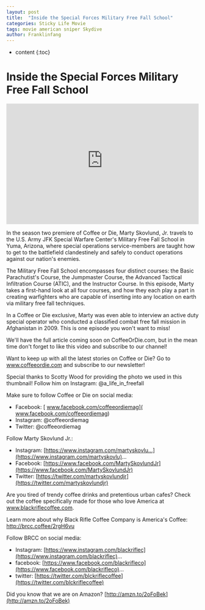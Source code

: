 ```yaml
---
layout: post
title:  "Inside the Special Forces Military Free Fall School"
categories: Sticky Life Movie 
tags: movie american sniper Skydive
author: Franklinfang
---
```


* content
{:toc}

# Inside the Special Forces Military Free Fall School

<iframe width="100%" height="315" src="https://www.youtube-nocookie.com/embed/JTNPvE4vvII" frameborder="0" allow="accelerometer; autoplay; clipboard-write; encrypted-media; gyroscope; picture-in-picture" allowfullscreen></iframe>


In the season two premiere of Coffee or Die, Marty Skovlund, Jr. travels to the U.S. Army JFK Special Warfare Center's Military Free Fall School in Yuma, Arizona, where special operations service-members are taught how to get to the battlefield clandestinely and safely to conduct operations against our nation's enemies.  

The Military Free Fall School encompasses four distinct courses: the Basic Parachutist's Course, the Jumpmaster Course, the Advanced Tactical Infiltration Course (ATIC), and the Instructor Course. In this episode, Marty takes a first-hand look at all four courses, and how they each play a part in creating warfighters who are capable of inserting into any location on earth via military free fall techniques. 

In a Coffee or Die exclusive, Marty was even able to interview an active duty special operator who conducted a classified combat free fall mission in Afghanistan in 2009. This is one episode you won't want to miss! 

We'll have the full article coming soon on CoffeeOrDie.com, but in the mean time don't forget to like this video and subscribe to our channel!

Want to keep up with all the latest stories on Coffee or Die? Go to www.coffeeordie.com and subscribe to our newsletter!

Special thanks to Scotty Wood for providing the photo we used in this thumbnail! Follow him on Instagram: @a_life_in_freefall





Make sure to follow Coffee or Die on social media:

- Facebook: [ www.facebook.com/coffeeordiemag]( www.facebook.com/coffeeordiemag) 
- Instagram: @coffeeordiemag 
- Twitter: @coffeeordiemag

Follow Marty Skovlund Jr.:

- Instagram: [https://www.instagram.com/martyskovlu...](https://www.instagram.com/martyskovlu)...
- Facebook: [https://www.facebook.com/MartySkovlundJr](https://www.facebook.com/MartySkovlundJr)
- Twitter: [https://twitter.com/martyskovlundjr](https://twitter.com/martyskovlundjr)

Are you tired of trendy coffee drinks and pretentious urban cafes? Check out the coffee specifically made for those who love America at www.blackriflecoffee.com. 

Learn more about why Black Rifle Coffee Company is America's Coffee: http://brcc.coffee/2rgH6vu 

Follow BRCC on social media: 

- Instagram: [https://www.instagram.com/blackriflec](https://www.instagram.com/blackriflec)... 
- facebook: [https://www.facebook.com/blackrifleco](https://www.facebook.com/blackrifleco)... 
- twitter: [https://twitter.com/blckriflecoffee](https://twitter.com/blckriflecoffee)

Did you know that we are on Amazon? [http://amzn.to/2oFoBek](http://amzn.to/2oFoBek)